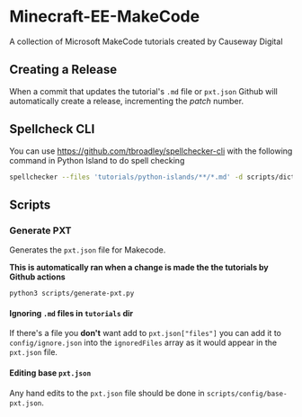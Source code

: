 # Minecraft-EE-MakeCode
A collection of Microsoft MakeCode tutorials created by Causeway Digital

## Creating a Release
When a commit that updates the tutorial's `.md` file or `pxt.json` Github will automatically create a release, incrementing the *patch* number.

## Spellcheck CLI
You can use https://github.com/tbroadley/spellchecker-cli with the following command in Python Island to do spell checking

```bash
spellchecker --files 'tutorials/python-islands/**/*.md' -d scripts/dictionary.cjs -l en-GB
```

## Scripts

### Generate PXT
Generates the `pxt.json` file for Makecode.

**This is automatically ran when a change is made the the tutorials by Github actions**

```shell
python3 scripts/generate-pxt.py
```

#### Ignoring `.md` files in `tutorials` dir

If there's a file you **don't** want add to `pxt.json["files"]` you can add it to `config/ignore.json` into the `ignoredFiles` array as it would appear in the `pxt.json` file.

#### Editing base `pxt.json`
Any hand edits to the `pxt.json` file should be done in `scripts/config/base-pxt.json`.